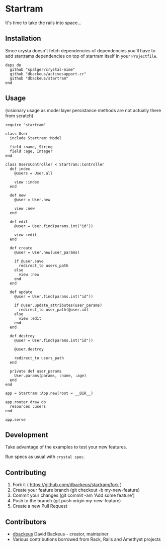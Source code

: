 # Startram

It's time to take the rails into space...

## Installation

Since crysta doesn't fetch dependencies of dependencies you'll have to add
startrams dependencies on top of startram itself in your `Projectfile`.

```crystal
deps do
  github "spalger/crystal-mime"
  github "dbackeus/activesupport.cr"
  github "dbackeus/startram"
end
```

## Usage

(visionary usage as model layer persistance methods are not actually there from scratch)

```crystal
require "startram"

class User
  include Startram::Model

  field :name, String
  field :age, Integer
end

class UsersController < Startram::Controller
  def index
    @users = User.all

    view :index
  end

  def new
    @user = User.new

    view :new
  end

  def edit
    @user = User.find(params.int("id"))

    view :edit
  end

  def create
    @user = User.new(user_params)

    if @user.save
      redirect_to users_path
    else
      view :new
    end
  end

  def update
    @user = User.find(params.int("id"))

    if @user.update_attributes(user_params)
      redirect_to user_path(@user.id)
    else
      view :edit
    end
  end

  def destroy
    @user = User.find(params.int("id"))

    @user.destroy

    redirect_to users_path
  end

  private def user_params
    User.params(params, :name, :age)
  end
end

app = Startram::App.new(root = __DIR__)

app.router.draw do
  resources :users
end

app.serve

```

## Development

Take advantage of the examples to test your new features.

Run specs as usual with `crystal spec`.

## Contributing

1. Fork it ( https://github.com/dbackeus/startram/fork )
2. Create your feature branch (git checkout -b my-new-feature)
3. Commit your changes (git commit -am 'Add some feature')
4. Push to the branch (git push origin my-new-feature)
5. Create a new Pull Request

## Contributors

- [dbackeus](https://github.com/dbackeus) David Backeus - creator, maintainer
- Various contributions borrowed from Rack, Rails and Amethyst projects
